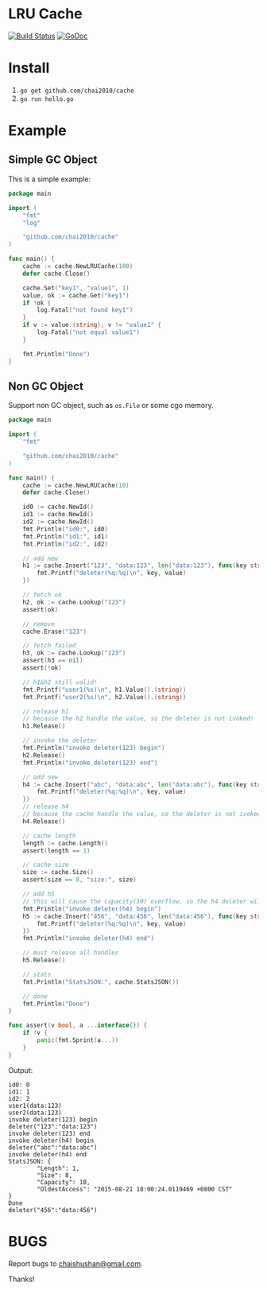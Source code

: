 # LRU Cache

[![Build Status](https://travis-ci.org/chai2010/cache.svg)](https://travis-ci.org/chai2010/cache)
[![GoDoc](https://godoc.org/github.com/chai2010/cache?status.svg)](https://godoc.org/github.com/chai2010/cache)


# Install

1. `go get github.com/chai2010/cache`
2. `go run hello.go`


# Example

## Simple GC Object

This is a simple example:

```Go
package main

import (
	"fmt"
    "log"

	"github.com/chai2010/cache"
)

func main() {
	cache := cache.NewLRUCache(100)
	defer cache.Close()

	cache.Set("key1", "value1", 1)
	value, ok := cache.Get("key1")
	if !ok {
		log.Fatal("not found key1")
	}
	if v := value.(string); v != "value1" {
		log.Fatal("not equal value1")
	}

	fmt.Println("Done")
}
```

## Non GC Object

Support non GC object, such as `os.File` or some cgo memory.

```Go
package main

import (
	"fmt"

	"github.com/chai2010/cache"
)

func main() {
	cache := cache.NewLRUCache(10)
	defer cache.Close()

	id0 := cache.NewId()
	id1 := cache.NewId()
	id2 := cache.NewId()
	fmt.Println("id0:", id0)
	fmt.Println("id1:", id1)
	fmt.Println("id2:", id2)

	// add new
	h1 := cache.Insert("123", "data:123", len("data:123"), func(key string, value interface{}) {
		fmt.Printf("deleter(%q:%q)\n", key, value)
	})

	// fetch ok
	h2, ok := cache.Lookup("123")
	assert(ok)

	// remove
	cache.Erase("123")

	// fetch failed
	h3, ok := cache.Lookup("123")
	assert(h3 == nil)
	assert(!ok)

	// h1&h2 still valid!
	fmt.Printf("user1(%s)\n", h1.Value().(string))
	fmt.Printf("user2(%s)\n", h2.Value().(string))

	// release h1
	// because the h2 handle the value, so the deleter is not ivoked!
	h1.Release()

	// invoke the deleter
	fmt.Println("invoke deleter(123) begin")
	h2.Release()
	fmt.Println("invoke deleter(123) end")

	// add new
	h4 := cache.Insert("abc", "data:abc", len("data:abc"), func(key string, value interface{}) {
		fmt.Printf("deleter(%q:%q)\n", key, value)
	})
	// release h4
	// because the cache handle the value, so the deleter is not ivoked!
	h4.Release()

	// cache length
	length := cache.Length()
	assert(length == 1)

	// cache size
	size := cache.Size()
	assert(size == 8, "size:", size)

	// add h5
	// this will cause the capacity(10) overflow, so the h4 deleter will be invoked
	fmt.Println("invoke deleter(h4) begin")
	h5 := cache.Insert("456", "data:456", len("data:456"), func(key string, value interface{}) {
		fmt.Printf("deleter(%q:%q)\n", key, value)
	})
	fmt.Println("invoke deleter(h4) end")

	// must release all handles
	h5.Release()

	// stats
	fmt.Println("StatsJSON:", cache.StatsJSON())

	// done
	fmt.Println("Done")
}

func assert(v bool, a ...interface{}) {
	if !v {
		panic(fmt.Sprint(a...))
	}
}
```

Output:

```
id0: 0
id1: 1
id2: 2
user1(data:123)
user2(data:123)
invoke deleter(123) begin
deleter("123":"data:123")
invoke deleter(123) end
invoke deleter(h4) begin
deleter("abc":"data:abc")
invoke deleter(h4) end
StatsJSON: {
        "Length": 1,
        "Size": 8,
        "Capacity": 10,
        "OldestAccess": "2015-08-21 18:00:24.0119469 +0800 CST"
}
Done
deleter("456":"data:456")
```

# BUGS

Report bugs to <chaishushan@gmail.com>.

Thanks!

